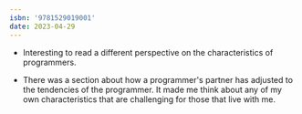 ```yaml
---
isbn: '9781529019001'
date: 2023-04-29
---
```


- Interesting to read a different perspective on the characteristics of programmers.

- There was a section about how a programmer's partner has adjusted to the tendencies of the programmer. It made me think about any of my own characteristics that are challenging for those that live with me.
